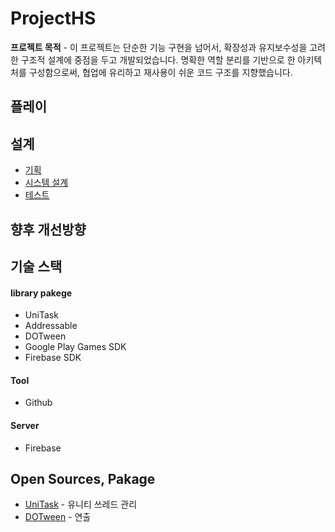 # ProjectHS
<b>프로젝트 목적</b> - 이 프로젝트는 단순한 기능 구현을 넘어서, 확장성과 유지보수성을 고려한 구조적 설계에 중점을 두고 개발되었습니다.
명확한 역할 분리를 기반으로 한 아키텍처를 구성함으로써, 협업에 유리하고 재사용이 쉬운 코드 구조를 지향했습니다.

## 플레이


## 설계
- [기획](/Doc/Planning.md)
- [시스템 설계](/Doc/System.md)
- [테스트](/Doc/Testing.md)
## 향후 개선방향

## 기술 스택
#### library pakege
  - UniTask
  - Addressable
  - DOTween
  - Google Play Games SDK
  - Firebase SDK
#### Tool
  - Github
#### Server
  - Firebase

## Open Sources, Pakage
- [UniTask](https://github.com/Cysharp/UniTask) - 유니티 쓰레드 관리
- [DOTween](https://assetstore.unity.com/packages/tools/animation/dotween-hotween-v2-27676) - 연출
